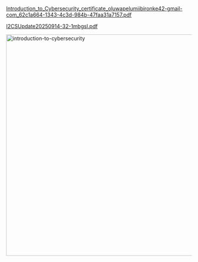 
[Introduction_to_Cybersecurity_certificate_oluwapelumiibironke42-gmail-com_62c1a664-1343-4c3d-984b-47faa31a7157.pdf](https://github.com/user-attachments/files/22454522/Introduction_to_Cybersecurity_certificate_oluwapelumiibironke42-gmail-com_62c1a664-1343-4c3d-984b-47faa31a7157.pdf)

[I2CSUpdate20250914-32-1mbgsl.pdf](https://github.com/user-attachments/files/22454524/I2CSUpdate20250914-32-1mbgsl.pdf)

<img width="600" height="600" alt="introduction-to-cybersecurity" src="https://github.com/user-attachments/assets/45df61df-0434-4a90-9f29-00db2a58fc0e" />
